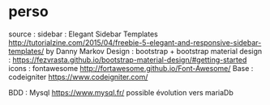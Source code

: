 # perso
source :
sidebar : Elegant Sidebar Templates http://tutorialzine.com/2015/04/freebie-5-elegant-and-responsive-sidebar-templates/ by Danny Markov
Design : bootstrap + bootstrap material design : https://fezvrasta.github.io/bootstrap-material-design/#getting-started
icons : fontawesome http://fortawesome.github.io/Font-Awesome/
Base : codeigniter https://www.codeigniter.com/

BDD : Mysql https://www.mysql.fr/ possible évolution vers mariaDb